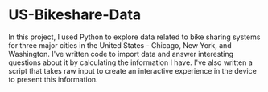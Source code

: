 # US-Bikeshare-Data
In this project, I used Python to explore data related to bike sharing systems for three major cities in the United States - Chicago, New York, and Washington. I've written code to import data and answer interesting questions about it by calculating the information I have. I've also written a script that takes raw input to create an interactive experience in the device to present this information.
